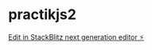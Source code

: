 # practikjs2

[Edit in StackBlitz next generation editor ⚡️](https://stackblitz.com/~/github.com/vasilevaVP/practikjs2)